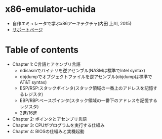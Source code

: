 # x86-emulator-uchida
- 自作エミュレータで学ぶx86アーキテクチャ(内田 上川, 2015)
- [サポートページ](https://book.mynavi.jp/support/bookmook/x86/)

# Table of contents
- Chapter 1: C言語とアセンブリ言語
    - ndisasmでバイナリを逆アセンブル(NASMは標準でIntel syntax)
    - objdumpでオブジェクトファイルを逆アセンブル(objdumpは標準でAT&T syntax)
    - ESP/RSP:スタックポインタ(スタック領域の一番上のアドレスを記憶するレジスタ)
    - EBP/RBP:ベースポインタ(スタック領域の一番下のアドレスを記憶するレジスタ)
    - 2進/16進
- Chapter 2: ポインタとアセンブリ言語
- Chapter 3: CPUがプログラムを実行する仕組み
- Chapter 4: BIOSの仕組みと実機起動